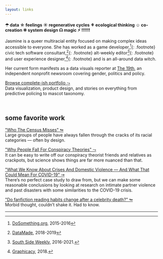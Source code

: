 ```yaml
---
layout: links
---
```


#### ☂︎ data ☆ feelings ☀︎ regenerative cycles ⚘ ecological thinking ☺︎ co-creation ❊ system design ☊ magic ⚡︎ !!!!!!

Jasmine is a queer multiracial entity focused on making complex ideas accessible to everyone. She has worked as a game developer,[^1]{: .footnote} civic tech software consultant,[^2]{: .footnote} alt-weekly editor[^3]{: .footnote} and user experience designer,[^4]{: .footnote} and is an all-around data witch. 

Her current form manifests as a data visuals reporter at [The 19th](https://19thnews.org), an independent nonprofit newsroom covering gender, politics and policy.

[Browse complete-ish portfolio ⤳](https://jazzmyth.notion.site/ed115a74376342f9837609c1d1a0adf9)<br />
Data visualization, product design, and stories on everything from predictive policing to mascot taxonomy.

<br />

## some favorite work

["Who The Census Misses" ↬](https://fivethirtyeight.com/features/who-the-census-misses/)<br />
Large groups of people have always fallen through the cracks of its racial categories — often by design.

["Why People Fall For Conspiracy Theories" ⤳](https://fivethirtyeight.com/features/why-people-fall-for-conspiracy-theories/)<br />
It can be easy to write off our conspiracy theorist friends and relatives as crackpots, but science shows things are far more nuanced than that.

["What We Know About Crises And Domestic Violence — And What That Could Mean For COVID-19" ⇝](https://fivethirtyeight.com/features/what-we-know-about-crises-and-domestic-violence-and-what-that-could-mean-for-covid-19/)<br />
There’s no perfect case study to draw from, but we can make some reasonable conclusions by looking at research on intimate partner violence and past disasters with some similarities to the COVID-19 crisis.

["Do fanfiction reading habits change after a celebrity death?" ↬](https://keepintouch.substack.com/p/do-fanfiction-reading-habits-change)<br />
Morbid thought, couldn’t shake it. Had to know.

<hr />

[^1]: [DoSomething.org](https://dosomething.org), 2015-2016
[^2]: [DataMade](https://datamade.us), 2018-2019
[^3]: [South Side Weekly](https://southsideweekly.com), 2016-2021.
[^4]: [Graphicacy](https://graphicacy.com), 2018.